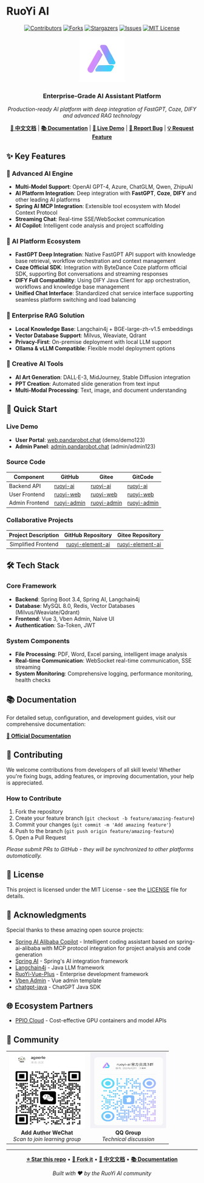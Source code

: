
# RuoYi AI

<div align="center">

[![Contributors][contributors-shield]][contributors-url]
[![Forks][forks-shield]][forks-url]
[![Stargazers][stars-shield]][stars-url]
[![Issues][issues-shield]][issues-url]
[![MIT License][license-shield]][license-url]

<img src="image/00.png" alt="RuoYi AI Logo" width="120" height="120">

### Enterprise-Grade AI Assistant Platform

*Production-ready AI platform with deep integration of FastGPT, Coze, DIFY and advanced RAG technology*

**[📖 中文文档](README.md)** | **[📚 Documentation](https://doc.pandarobot.chat)** | **[🚀 Live Demo](https://web.pandarobot.chat)** | **[🐛 Report Bug](https://github.com/ageerle/ruoyi-ai/issues)** | **[💡 Request Feature](https://github.com/ageerle/ruoyi-ai/issues)**

</div>


## ✨ Key Features

### 🤖 Advanced AI Engine
- **Multi-Model Support**: OpenAI GPT-4, Azure, ChatGLM, Qwen, ZhipuAI
- **AI Platform Integration**: Deep integration with **FastGPT**, **Coze**, **DIFY** and other leading AI platforms
- **Spring AI MCP Integration**: Extensible tool ecosystem with Model Context Protocol
- **Streaming Chat**: Real-time SSE/WebSocket communication
- **AI Copilot**: Intelligent code analysis and project scaffolding

### 🌟 AI Platform Ecosystem
- **FastGPT Deep Integration**: Native FastGPT API support with knowledge base retrieval, workflow orchestration and context management
- **Coze Official SDK**: Integration with ByteDance Coze platform official SDK, supporting Bot conversations and streaming responses
- **DIFY Full Compatibility**: Using DIFY Java Client for app orchestration, workflows and knowledge base management
- **Unified Chat Interface**: Standardized chat service interface supporting seamless platform switching and load balancing

### 🧠 Enterprise RAG Solution
- **Local Knowledge Base**: Langchain4j + BGE-large-zh-v1.5 embeddings
- **Vector Database Support**: Milvus, Weaviate, Qdrant
- **Privacy-First**: On-premise deployment with local LLM support
- **Ollama & vLLM Compatible**: Flexible model deployment options

### 🎨 Creative AI Tools
- **AI Art Generation**: DALL·E-3, MidJourney, Stable Diffusion integration
- **PPT Creation**: Automated slide generation from text input
- **Multi-Modal Processing**: Text, image, and document understanding



## 🚀 Quick Start

### Live Demo
- **User Portal**: [web.pandarobot.chat](https://web.pandarobot.chat) (demo/demo123)
- **Admin Panel**: [admin.pandarobot.chat](https://admin.pandarobot.chat) (admin/admin123)

### Source Code
| Component | GitHub | Gitee | GitCode |
|-----------|--------|-------|---------|
| Backend API | [ruoyi-ai](https://github.com/ageerle/ruoyi-ai) | [ruoyi-ai](https://gitee.com/ageerle/ruoyi-ai) | [ruoyi-ai](https://gitcode.com/ageerle/ruoyi-ai) |
| User Frontend | [ruoyi-web](https://github.com/ageerle/ruoyi-web) | [ruoyi-web](https://gitee.com/ageerle/ruoyi-web) | [ruoyi-web](https://gitcode.com/ageerle/ruoyi-web) |
| Admin Frontend | [ruoyi-admin](https://github.com/ageerle/ruoyi-admin) | [ruoyi-admin](https://gitee.com/ageerle/ruoyi-admin) | [ruoyi-admin](https://gitcode.com/ageerle/ruoyi-admin) |

### Collaborative Projects
| Project Description | GitHub Repository | Gitee Repository |
|:-------------------:|:-----------------:|:----------------:|
| Simplified Frontend | [ruoyi-element-ai](https://github.com/element-plus-x/ruoyi-element-ai) | [ruoyi-element-ai](https://gitee.com/he-jiayue/ruoyi-element-ai) |


## 🛠️ Tech Stack

### Core Framework
- **Backend**: Spring Boot 3.4, Spring AI, Langchain4j
- **Database**: MySQL 8.0, Redis, Vector Databases (Milvus/Weaviate/Qdrant)
- **Frontend**: Vue 3, Vben Admin, Naive UI
- **Authentication**: Sa-Token, JWT

### System Components
- **File Processing**: PDF, Word, Excel parsing, intelligent image analysis
- **Real-time Communication**: WebSocket real-time communication, SSE streaming
- **System Monitoring**: Comprehensive logging, performance monitoring, health checks

## 📚 Documentation

For detailed setup, configuration, and development guides, visit our comprehensive documentation:

**[📖 Official Documentation](https://doc.pandarobot.chat)**

## 🤝 Contributing

We welcome contributions from developers of all skill levels! Whether you're fixing bugs, adding features, or improving documentation, your help is appreciated.

### How to Contribute
1. Fork the repository
2. Create your feature branch (`git checkout -b feature/amazing-feature`)
3. Commit your changes (`git commit -m 'Add amazing feature'`)
4. Push to the branch (`git push origin feature/amazing-feature`)
5. Open a Pull Request

*Please submit PRs to GitHub - they will be synchronized to other platforms automatically.*

## 📄 License

This project is licensed under the MIT License - see the [LICENSE](LICENSE) file for details.


## 🙏 Acknowledgments

Special thanks to these amazing open source projects:

- [Spring AI Alibaba Copilot](https://github.com/springaialibaba/spring-ai-alibaba-copilot) - Intelligent coding assistant based on spring-ai-alibaba with MCP protocol integration for project analysis and code generation
- [Spring AI](https://spring.io/projects/spring-ai) - Spring's AI integration framework
- [Langchain4j](https://github.com/langchain4j/langchain4j) - Java LLM framework
- [RuoYi-Vue-Plus](https://gitee.com/dromara/RuoYi-Vue-Plus) - Enterprise development framework
- [Vben Admin](https://github.com/vbenjs/vue-vben-admin) - Vue admin template
- [chatgpt-java](https://github.com/Grt1228/chatgpt-java) - ChatGPT Java SDK

## 🌐 Ecosystem Partners

- [PPIO Cloud](https://ppinfra.com/user/register?invited_by=P8QTUY&utm_source=github_ruoyi-ai) - Cost-effective GPU containers and model APIs

## 💬 Community

<div align="center">

<table>
<tr>
<td align="center">
<img src="image/wx.png" alt="WeChat" width="200" height="200"><br>
<strong>Add Author WeChat</strong><br>
<em>Scan to join learning group</em>
</td>
<td align="center">
<img src="image/qq.png" alt="QQ Group" width="200" height="200"><br>
<strong>QQ Group</strong><br>
<em>Technical discussion</em>
</td>
</tr>
</table>

</div>

---

<div align="center">

**[⭐ Star this repo](https://github.com/ageerle/ruoyi-ai)** • **[🍴 Fork it](https://github.com/ageerle/ruoyi-ai/fork)** • **[📖 中文文档](README.md)** • **[📚 Documentation](https://doc.pandarobot.chat)**

*Built with ❤️ by the RuoYi AI community*

</div>

<!-- Badge Links -->
[contributors-shield]: https://img.shields.io/github/contributors/ageerle/ruoyi-ai.svg?style=flat-square
[contributors-url]: https://github.com/ageerle/ruoyi-ai/graphs/contributors
[forks-shield]: https://img.shields.io/github/forks/ageerle/ruoyi-ai.svg?style=flat-square
[forks-url]: https://github.com/ageerle/ruoyi-ai/network/members
[stars-shield]: https://img.shields.io/github/stars/ageerle/ruoyi-ai.svg?style=flat-square
[stars-url]: https://github.com/ageerle/ruoyi-ai/stargazers
[issues-shield]: https://img.shields.io/github/issues/ageerle/ruoyi-ai.svg?style=flat-square
[issues-url]: https://github.com/ageerle/ruoyi-ai/issues
[license-shield]: https://img.shields.io/github/license/ageerle/ruoyi-ai.svg?style=flat-square
[license-url]: https://github.com/ageerle/ruoyi-ai/blob/main/LICENSE





